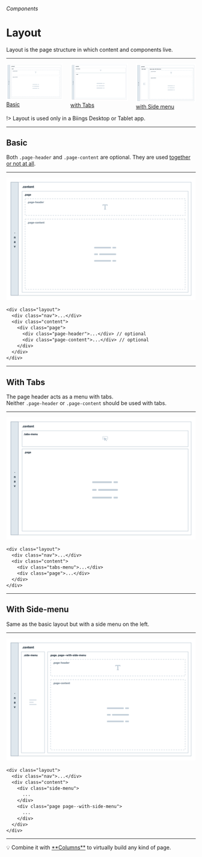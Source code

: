 <h6 class="subtitle is-5 has-text-grey has-text-weight-semibold">Components</h6><h1 class="title is-1 has-text-weight-bold">Layout</h1>
<p class="subtitle is-5">
    <span class="has-text-weight-semibold">Layout</span> is the page structure in which content and components live.
</p>

<hr class="is-large is-visible">

<div class="columns has-text-centered">
  <div class="column is-4"><img src="media/layout_1.png"><a href="#/layout?id=basic">Basic</a></div>
  <div class="column is-4"><img src="media/layout_2.png"><a href="#/layout?id=tabs">with Tabs</a></div>
  <div class="column is-4"><img src="media/layout_3.png"><a href="#/layout?id=menu">with Side menu</a></div>
</div>

!> Layout is used only in a Biings Desktop or Tablet app.

<a id="basic"></a>
<hr class="is-large is-visible">

<h2 class="title is-4">Basic</h2>

Both `.page-header` and `.page-content` are optional. They are used <u>together or not at all</u>.

<hr class="is-small">

<div class="box has-background-light is-marginless"><img src="media/layout_1.png"></div>

    <div class="layout">
      <div class="nav">...</div>
      <div class="content">
        <div class="page">
          <div class="page-header">...</div> // optional
          <div class="page-content">...</div> // optional
        </div>
      </div>
    </div>

<a id="tabs"></a>
<hr class="is-large is-visible">

<h2 class="title is-4">With Tabs</h2>

The page header acts as a menu with tabs.<br>Neither `.page-header` or `.page-content` should be used with tabs.

<hr class="is-small">

<div class="box has-background-light is-marginless"><img src="media/layout_2.png"></div>

    <div class="layout">
      <div class="nav">...</div>
      <div class="content">
        <div class="tabs-menu">...</div>
        <div class="page">...</div>
      </div>
    </div>

<a id="menu"></a>
<hr class="is-large is-visible">

<h2 class="title is-4">With Side-menu</h2>
Same as the basic layout but with a side menu on the left.

<hr class="is-small">

<div class="box has-background-light is-marginless"><img src="media/layout_3.png"></div>

    <div class="layout">
      <div class="nav">...</div>
      <div class="content">
        <div class="side-menu">
          ...
        </div>
        <div class="page page--with-side-menu">
          ...
        </div>
      </div>
    </div>

<hr class="is-large">
<div class="box is-bordered">
    💡 Combine it with <a href="#/columns">**Columns**</a> to virtually build any kind of page.
</div>